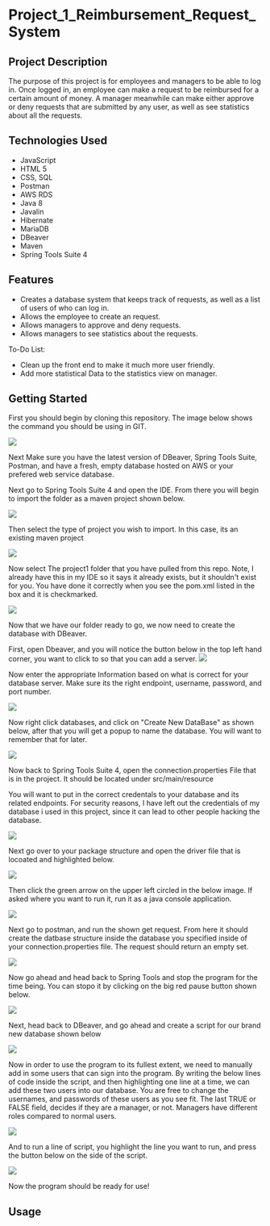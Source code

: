 # Project_1_Reimbursement_Request_System

## Project Description

The purpose of this project is for employees and managers to be able to log in. Once logged in, an employee can make a request to be reimbursed for a certain amount of money. A manager meanwhile can make either approve or deny requests that are submitted by any user, as well as see statistics about all the requests.


## Technologies Used

* JavaScript
* HTML 5 
* CSS, SQL 
* Postman 
* AWS RDS 
* Java 8 
* Javalin 
* Hibernate
* MariaDB
* DBeaver
* Maven
* Spring Tools Suite 4

## Features

* Creates a database system that keeps track of requests, as well as a list of users of who can log in.
* Allows the employee to create an request.
* Allows managers to approve and deny requests.
* Allows managers to see statistics about the requests.

To-Do List:
* Clean up the front end to make it much more user friendly.
* Add more statistical Data to the statistics view on manager. 

## Getting Started

First you should begin by cloning this repository. The image below shows the command you should be using in GIT.

![](./Images/Cloning-the-repo.PNG)

Next Make sure you have the latest version of DBeaver, Spring Tools Suite, Postman, and have a fresh, empty database hosted on AWS or your prefered web service database.

Next go to Spring Tools Suite 4 and open the IDE. From there you will begin to import the folder as a maven project shown below. 

![](./Images/Importing-The-Project.PNG)

Then select the type of project you wish to import. In this case, its an existing maven project

![](./Images/Choosing-The-Type.PNG)

Now select The project1 folder that you have pulled from this repo. Note, I already have this in my IDE so it says it already exists, but it shouldn't exist for you. You have done it correctly when you see the pom.xml listed in the box and it is checkmarked.

![](./Images/Select-The-Folder.PNG)

Now that we have our folder ready to go, we now need to create the database with DBeaver. 


First, open Dbeaver, and you will notice the button below in the top left hand corner, you want to click to so that you can add a server.
![](./Images/Connect-Button.PNG)

Now enter the appropriate Information based on what is correct for your database server. Make sure its the right endpoint, username, password, and port number. 

![](./Images/Connect-to-database.PNG)

Now right click databases, and click on "Create New DataBase" as shown below, after that you will get a popup to name the database. You will want to remember that for later.

![](./Images/Create-Database.PNG)

Now back to Spring Tools Suite 4, open the connection.properties File that is in the project. It should be located under src/main/resource

You will want to put in the correct credentals to your database and its related endpoints. For security reasons, I have left out the credentials of my database i used in this project, since it can lead to other people hacking the database. 

![](./Images/Connection-properties.PNG)

Next go over to your package structure and open the driver file that is locoated and highlighted below.

![](./Images/Packages-one.PNG)

Then click the green arrow on the upper left circled in the below image. If asked where you want to run it, run it as a java console application.

![](./Images/Run-The-Program.PNG)

Next go to postman, and run the shown get request. From here it should create the datbase structure inside the database you specified inside of your connection.properties file. The request should return an empty set. 

![](./Images/Postman.PNG)

Now go ahead and head back to Spring Tools and stop the program for the time being. You can stopo it by clicking on the big red pause button shown below.

![](./Images/Stop-Program.PNG)

Next, head back to DBeaver, and go ahead and create a script for our brand new database shown below

![](./Images/Create-Script.PNG)

Now in order to use the program to its fullest extent, we need to manually add in some users that can sign into the program. By writing the below lines of code inside the script, and then highlighting one line at a time,  we can add these two users into our database. You are free to change the usernames, and passwords of these users as you see fit. The last TRUE or FALSE field, decides if they are a manager, or not. Managers have different roles compared to normal users.

![](./Images/Add-Users.PNG)

And to run a line of script, you highlight the line you want to run, and press the button below on the side of the script. 

![](./Images/Run-The-Insert.PNG)

Now the program should be ready for use!

## Usage

